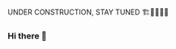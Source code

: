 UNDER CONSTRUCTION, STAY TUNED 🏗👷‍♀️👷‍♂️

### Hi there 👋

<!--
**Charmainpayne/Charmainpayne** is a ✨ _special_ ✨ repository because its `README.md` (this file) appears on your GitHub profile.

Here are some ideas to get you started:

- 🌱 I’m currently learning Python
- 👯 I’m looking to collaborate on ...
- 🤔 I’m looking for help with ...
- 💬 Ask me about ...
- 📫 How to reach me: LINKEDIN
- 😄 Pronouns: ...
- ⚡ Fun fact: ...
-->
